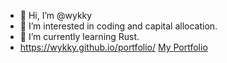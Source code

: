 - 👋 Hi, I’m @wykky
- 👀 I’m interested in coding and capital allocation.
- 🌱 I’m currently learning Rust.
- <a href="My Portfolio">https://wykky.github.io/portfolio/</a>
<a href="https://wykky.github.io/portfolio/">My Portfolio</a>
<!---
wykky/wykky is a ✨ special ✨ repository because its `README.md` (this file) appears on your GitHub profile.
You can click the Preview link to take a look at your changes.
--->
